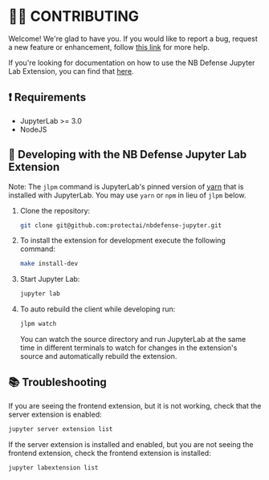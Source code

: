 # 👩‍💻 CONTRIBUTING

Welcome! We're glad to have you. If you would like to report a bug, request a new feature or enhancement, follow [this link](https://nbdefense.ai/faq) for more help.

If you're looking for documentation on how to use the NB Defense Jupyter Lab Extension, you can find that [here](https://nbdefense.ai).

## ❗️ Requirements

- JupyterLab >= 3.0
- NodeJS

## 💪 Developing with the NB Defense Jupyter Lab Extension

Note: The `jlpm` command is JupyterLab's pinned version of
[yarn](https://yarnpkg.com/) that is installed with JupyterLab. You may use
`yarn` or `npm` in lieu of `jlpm` below.

1. Clone the repository:

   ```bash
   git clone git@github.com:protectai/nbdefense-jupyter.git
   ```

1. To install the extension for development execute the following command:

   ```bash
   make install-dev
   ```

1. Start Jupyter Lab:

   ```bash
   jupyter lab
   ```

1. To auto rebuild the client while developing run:

   ```bash
   jlpm watch
   ```

   You can watch the source directory and run JupyterLab at the same time in different terminals to watch for changes in the extension's source and automatically rebuild the extension.

## 📚 Troubleshooting

If you are seeing the frontend extension, but it is not working, check
that the server extension is enabled:

```bash
jupyter server extension list
```

If the server extension is installed and enabled, but you are not seeing
the frontend extension, check the frontend extension is installed:

```bash
jupyter labextension list
```
